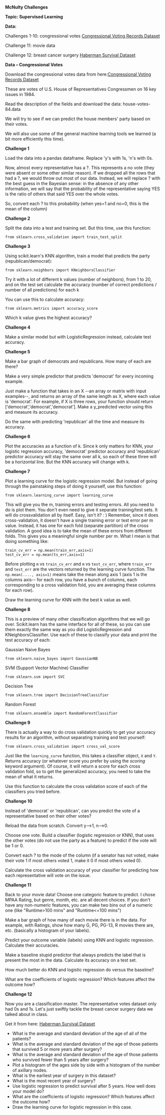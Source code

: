 **McNulty Challenges**

**Topic:  Supervised Learning**

**Data:**

Challenges 1-10:  congressional votes [Congressional Voting Records Dataset](https://archive.ics.uci.edu/ml/datasets/Congressional+Voting+Records)

Challenge 11:     movie data

Challenge 12:     breast cancer surgery [Haberman Survival Dataset](https://archive.ics.uci.edu/ml/datasets/Haberman%27s+Survival)


**Data – Congressional Votes**

Download the congressional votes data from here:[Congressional Voting Records Dataset](https://archive.ics.uci.edu/ml/datasets/Congressional+Voting+Records)

These are votes of U.S. House of Representatives Congressmen on 16 key issues in 1984.

Read the description of the fields and download the data: house-votes-84.data

We will try to see if we can predict the house members' party based on their votes.

We will also use some of the general machine learning tools we learned (a bit more efficiently this time).


**Challenge 1**

Load the data into a pandas dataframe. Replace 'y's with 1s, 'n's with 0s.

Now, almost every representative has a ?. This represents a no vote (they were absent or some other similar reason). If we dropped all the rows that had a ?, we would throw out most of our data. Instead, we will replace ? with the best guess in the Bayesian sense: in the absence of any other information, we will say that the probability of the representative saying YES is the ratio of others that said YES over the whole votes.

So, convert each ? to this probability (when yes=1 and no=0, this is the mean of the column)


**Challenge 2**

Split the data into a test and training set. But this time, use this function:

```
from sklearn.cross_validation import train_test_split
```


**Challenge 3**

Using scikit.learn's KNN algorithm, train a model that predicts the party (republican/democrat):

```
from sklearn.neighbors import KNeighborsClassifier
```

Try it with a lot of different k values (number of neighbors), from 1 to 20, and on the test set calculate the accuracy (number of correct predictions / number of all predictions) for each k

You can use this to calculate accuracy:

```
from sklearn.metrics import accuracy_score
```

Which k value gives the highest accuracy?


**Challenge 4**

Make a similar model but with LogisticRegression instead, calculate test accuracy.


**Challenge 5**

Make a bar graph of democrats and republicans. How many of each are there?

Make a very simple predictor that predicts 'democrat' for every incoming example.

Just make a function that takes in an X --an array or matrix with input examples--, and returns an array of the same length as X, where each value is 'democrat'. For example, if X is three rows, your function should return ['democrat','democrat','democrat']. Make a y_predicted vector using this and measure its accuracy.

Do the same with predicting 'republican' all the time and measure its accuracy.


**Challenge 6**

Plot the accuracies as a function of k. Since k only matters for KNN, your logistic regression accuracy, 'democrat' predictor accuracy and 'republican' predictor accuracy will stay the same over all k, so each of these three will be a horizontal line. But the KNN accuracy will change with k.


**Challenge 7**

Plot a learning curve for the logistic regression model. But instead of going through the painstaking steps of doing it yourself, use this function:

```
from sklearn.learning_curve import learning_curve
```

This will give you the m, training errors and testing errors. All you need to do is plot them. You don't even need to give it separate training/test sets. It will do crossvalidation all by itself. Easy, isn't it? : )
Remember, since it does cross-validation, it doesn't have a single training error or test error per m value. Instead, it has one for each fold (separate partition) of the cross validation. A good idea is to take the mean of these errors from different folds. This gives you a meaningful single number per m. What I mean is that doing something like:

```
train_cv_err = np.mean(train_err,axis=1)
test_cv_err = np.mean(ts_err,axis=1)
```

Before plotting `m` vs `train_cv_err` and `m` vs `test_cv_err`, where `train_err` and `test_err` are the vectors returned by the learning curve function. The `np.mean(...., axis=1)` means take the mean along axis 1 (axis 1 is the columns axis-- for each row, you have a bunch of columns, each corresponding to a cross validation fold, you are averaging these columns for each row).

Draw the learning curve for KNN with the best k value as well.


**Challenge 8**

This is a preview of many other classification algorithms that we will go over. Scikit.learn has the same interface for all of these, so you can use them exactly the same way as you did LogisticRegression and KNeighborsClassifier. Use each of these to classify your data and print the test accuracy of each:

Gaussian Naive Bayes

```
from sklearn.naive_bayes import GaussianNB
```

SVM (Support Vector Machine) Classifier

```
from sklearn.svm import SVC
```

Decision Tree

```
from sklearn.tree import DecisionTreeClassifier
```

Random Forest

```
from sklearn.ensemble import RandomForestClassifier
```


**Challenge 9**

There is actually a way to do cross validation quickly to get your accuracy results for an algorithm, without separating training and test yourself:

```
from sklearn.cross_validation import cross_val_score
```

Just like the `learning_curve` function, this takes a classifier object, `X` and `Y`. Returns accuracy (or whatever score you prefer by using the _scoring_ keyword argument). Of course, it will return a score for each cross validation fold, so to get the generalized accuracy, you need to take the mean of what it returns.

Use this function to calculate the cross validation score of each of the classifiers you tried before.


**Challenge 10**

Instead of 'democrat' or 'republican', can you predict the vote of a representative based on their other votes?

Reload the data from scratch. Convert y-->1, n-->0.

Choose one vote. Build a classifier (logistic regression or KNN), that uses the other votes (do not use the party as a feature) to predict if the vote will be 1 or 0.

Convert each ? to the mode of the column (if a senator has not voted, make their vote 1 if most others voted 1, make it 0 if most others voted 0).

Calculate the cross validation accuracy of your classifier for predicting how each representative will vote on the issue.


**Challenge 11**

Back to your movie data! Choose one categoric feature to predict. I chose MPAA Rating, but genre, month, etc. are all decent choices. If you don't have any non-numeric features, you can make two bins out of a numeric one (like "Runtime>100 mins" and "Runtime<=100 mins")

Make a bar graph of how many of each movie there is in the data. For example, with Ratings, show how many G, PG, PG-13, R movies there are, etc. (basically a histogram of your labels).

Predict your outcome variable (labels) using KNN and logistic regression. Calculate their accuracies.

Make a baseline stupid predictor that always predicts the label that is present the most in the data. Calculate its accuracy on a test set.

How much better do KNN and logistic regression do versus the baseline?

What are the coefficients of logistic regression? Which features affect the outcome how?


**Challenge 12**

Now you are a classification master. The representative votes dataset only had 0s and 1s. Let's just swiftly tackle the breast cancer surgery data we talked about in class.

Get it from here: [Haberman Survival Dataset](https://archive.ics.uci.edu/ml/datasets/Haberman%27s+Survival)

 * What is the average and standard deviation of the age of all of the patients?
 * What is the average and standard deviation of the age of those patients that survived 5 or more years after surgery?
 * What is the average and standard deviation of the age of those patients who survived fewer than 5 years after surgery?
 * Plot a histogram of the ages side by side with a histogram of the number of axillary nodes.
 * What is the earliest year of surgery in this dataset?
 * What is the most recent year of surgery?
 * Use logistic regression to predict survival after 5 years. How well does your model do?
 * What are the coefficients of logistic regression? Which features affect the outcome how?
 * Draw the learning curve for logistic regression in this case.